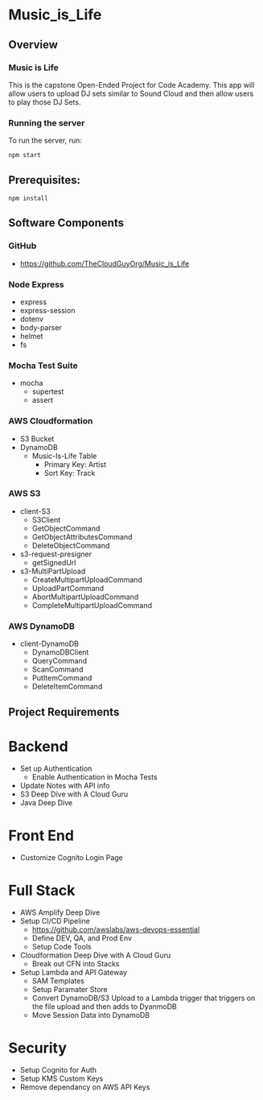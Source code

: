 # Music_is_Life

## Overview
### Music is Life
This is the capstone Open-Ended Project for Code Academy. This app will allow users to upload DJ sets similar to Sound Cloud and then allow users to play those DJ Sets.

### Running the server
To run the server, run:

```
npm start
```    

## Prerequisites:

```
npm install 
```

## Software Components
### GitHub
- https://github.com/TheCloudGuyOrg/Music_is_Life

### Node Express
- express
- express-session
- dotenv
- body-parser
- helmet
- fs

### Mocha Test Suite
- mocha 
    - supertest
    - assert

### AWS Cloudformation
- S3 Bucket
- DynamoDB
    - Music-Is-Life Table
        - Primary Key: Artist
        - Sort Key: Track

### AWS S3
- client-S3
    - S3Client
    - GetObjectCommand
    - GetObjectAttributesCommand
    - DeleteObjectCommand
- s3-request-presigner
    - getSignedUrl
- s3-MultiPartUpload
    - CreateMultipartUploadCommand
    - UploadPartCommand
    - AbortMultipartUploadCommand
    - CompleteMultipartUploadCommand

### AWS DynamoDB
- client-DynamoDB
    - DynamoDBClient
    - QueryCommand
    - ScanCommand
    - PutItemCommand
    - DeleteItemCommand


## Project Requirements
# Backend
- Set up Authentication
    - Enable Authentication in Mocha Tests
- Update Notes with API info
- S3 Deep Dive with A Cloud Guru
- Java Deep Dive

# Front End
- Customize Cognito Login Page

# Full Stack
- AWS Amplify Deep Dive
- Setup CI/CD Pipeline
    - https://github.com/awslabs/aws-devops-essential
    - Define DEV, QA, and Prod Env
    - Setup Code Tools
- Cloudformation Deep Dive with A Cloud Guru
    - Break out CFN into Stacks
- Setup Lambda and API Gateway
    - SAM Templates
    - Setup Paramater Store 
    - Convert DynamoDB/S3 Upload to a Lambda trigger that triggers on the file upload and then adds to DyanmoDB
    - Move Session Data into DynamoDB

# Security
- Setup Cognito for Auth
- Setup KMS Custom Keys
- Remove dependancy on AWS API Keys















